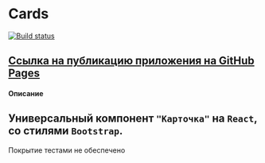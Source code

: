 # Cards

[![Build status](https://ci.appveyor.com/api/projects/status/b9747txhl8qwq0ov?svg=true)](https://ci.appveyor.com/project/AACMKT/composition_cards)

[Ссылка на публикацию приложения на GitHub Pages](https://aacmkt.github.io/composition_cards/)
---

#### Описание

Универсальный компонент `"Карточка"` на `React`, со стилями `Bootstrap`.
---
Покрытие тестами не обеспечено